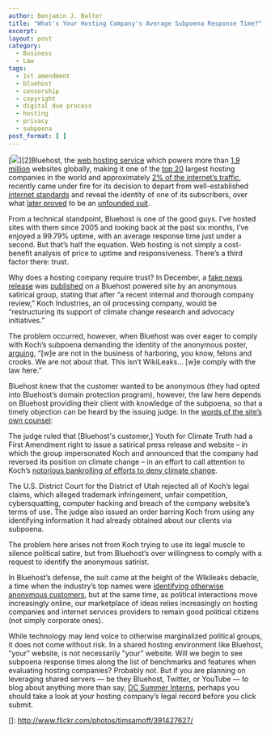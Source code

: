 ```yaml
---
author: Benjamin J. Balter
title: "What's Your Hosting Company's Average Subpoena Response Time?"
excerpt:
layout: post
category:
  - Business
  - Law
tags:
  - 1st amendment
  - bluehost
  - censorship
  - copyright
  - digital due process
  - hosting
  - privacy
  - subpoena
post_format: [ ]
---
```

[![](http://en.wikipedia.org/wiki/Web_hosting_service)][2]Bluehost, the [web hosting service](http://en.wikipedia.org/wiki/Bluehost) which powers more than [1.9 million](http://www.necn.com/01/05/11/Koch-Industries-sues-over-bogus-website-/landing_scitech.html?&blockID=3&apID=b76a38541f994e489206850f0db50d02) websites globally, making it one of the [top 20](http://pubcit.typepad.com/clpblog/2010/07/two-new-cases-on-internet-anonymity.html) largest hosting companies in the world and approximately [2% of the internet’s traffic](http://www.sltrib.com/sltrib/money/51780456-79/koch-company-judge-federal.html.csp), recently came under fire for its decision to depart from well-established [internet standards](http://pubcit.typepad.com/files/kochindustries.pdf) and reveal the identity of one of its subscribers, over what [later proved](http://www.scribd.com/doc/45044630/Koch-Industries-on-Climate-Science) to be an [unfounded suit](http://www.nytimes.com/2011/02/14/business/media/14link.html?_r=1).

From a technical standpoint, Bluehost is one of the good guys. I’ve hosted sites with them since 2005 and looking back at the past six months, I’ve enjoyed a 99.79% uptime, with an average response time just under a second. But that’s half the equation. Web hosting is not simply a cost-benefit analysis of price to uptime and responsiveness. There’s a third factor there: trust.

Why does a hosting company require trust? In December, a [fake news release](http://pubcit.typepad.com/clpblog/2011/05/federal-court-dismisses-koch-brothers-trademark-suit-over-climate-change-prank.html) was [published](http://www.greenpeace.org/usa/en/campaigns/global-warming-and-energy/polluterwatch/koch-industries/) on a Bluehost powered site by an anonymous satirical group, stating that after “a recent internal and thorough company review,” Koch Industries, an oil processing company, would be “restructuring its support of climate change research and advocacy initiatives.”

The problem occurred, however, when Bluehost was over eager to comply with Koch’s subpoena demanding the identity of the anonymous poster, [arguing](http://ben.balter.com/2011/01/11/twitter-goes-to-bat-for-wikileaks/), “[w]e are not in the business of harboring, you know, felons and crooks. We are not about that. This isn’t WikiLeaks… [w]e comply with the law here.”

Bluehost knew that the customer wanted to be anonymous (they had opted into Bluehost’s domain protection program), however, the law here depends on Bluehost providing their client with knowledge of the subpoena, so that a timely objection can be heard by the issuing judge. In the [words of the site’s own counsel](http://dcinterns.blogspot.com/):

The judge ruled that [Bluehost's customer,] Youth for Climate Truth had a First Amendment right to issue a satirical press release and website – in which the group impersonated Koch and announced that the company had reversed its position on climate change – in an effort to call attention to Koch’s [notorious bankrolling of efforts to deny climate change]().

The U.S. District Court for the District of Utah rejected all of Koch’s legal claims, which alleged trademark infringement, unfair competition, cybersquatting, computer hacking and breach of the company website’s terms of use. The judge also issued an order barring Koch from using any identifying information it had already obtained about our clients via subpoena.

The problem here arises not from Koch trying to use its legal muscle to silence political satire, but from Bluehost’s over willingness to comply with a request to identify the anonymous satirist.

In Bluehost’s defense, the suit came at the height of the WIkileaks debacle, a time when the industry’s top names were [identifying otherwise anonymous customers](), but at the same time, as political interactions move increasingly online, our marketplace of ideas relies increasingly on hosting companies and internet services providers to remain good political citizens (not simply corporate ones).

While technology may lend voice to otherwise marginalized political groups, it does not come without risk. In a shared hosting environment like Bluehost, “your” website, is not necessarily ”your” website. Will we begin to see subpoena response times along the list of benchmarks and features when evaluating hosting companies? Probably not. But if you are planning on leveraging shared servers — be they Bluehost, Twitter, or YouTube — to blog about anything more than say, [DC Summer Interns](), perhaps you should take a look at your hosting company’s legal record before you click submit.

 []: http://www.flickr.com/photos/timsamoff/391427627/